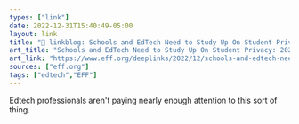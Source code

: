```yaml
---
types: ["link"]
date: 2022-12-31T15:40:49-05:00
layout: link
title: "🔗 linkblog: Schools and EdTech Need to Study Up On Student Privacy: 2022 in Review | Electronic Frontier Foundation'"
art_title: "Schools and EdTech Need to Study Up On Student Privacy: 2022 in Review | Electronic Frontier Foundation"
art_link: "https://www.eff.org/deeplinks/2022/12/schools-and-edtech-need-study-student-privacy-year-review-2022"
sources: ["eff.org"]
tags: ["edtech","EFF"]
---
```

Edtech professionals aren't paying nearly enough attention to this sort of thing.  
 

